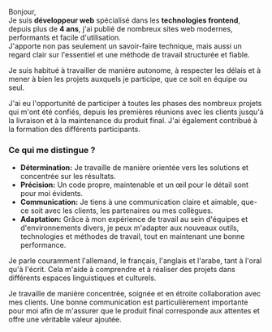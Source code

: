 Bonjour,\
Je suis **développeur web** spécialisé dans les **technologies frontend**, depuis plus de **4 ans**, j'ai publié de nombreux sites web modernes, performants et facile d'utilisation.  
J'apporte non pas seulement un savoir-faire technique, mais aussi un regard clair sur l'essentiel et une méthode de travail structurée et fiable.

Je suis habitué à travailler de manière autonome, à respecter les délais et à mener à bien les projets auxquels je participe, que ce soit en équipe ou seul.

J'ai eu l'opportunité de participer à toutes les phases des nombreux projets qui m'ont été confiés, depuis les premières réunions avec les clients jusqu'à la livraison et à la maintenance du produit final. J'ai également contribué à la formation des différents participants.

### Ce qui me distingue ?

- **Détermination:** Je travaille de manière orientée vers les solutions et concentrée sur les résultats.
- **Précision:** Un code propre, maintenable et un œil pour le détail sont pour moi évidents.
- **Communication:** Je tiens à une communication claire et aimable, que-ce soit avec les clients, les partenaires ou mes collègues.
- **Adaptation:** Grâce à mon expérience de travail au sein d'équipes et d'environnements divers, je peux m'adapter aux nouveaux outils, technologies et méthodes de travail, tout en maintenant une bonne performance.

Je parle couramment l'allemand, le français, l'anglais et l'arabe, tant à l'oral qu'à l'écrit. Cela m'aide à comprendre et à réaliser des projets dans différents espaces linguistiques et culturels.

Je travaille de manière concentrée, soignée et en étroite collaboration avec mes clients. Une bonne communication est particulièrement importante pour moi afin de m'assurer que le produit final corresponde aux attentes et offre une véritable valeur ajoutée.
